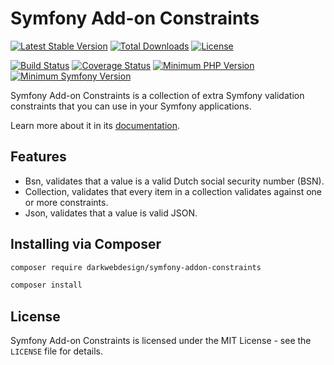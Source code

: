 # Symfony Add-on Constraints

[![Latest Stable Version](https://poser.pugx.org/darkwebdesign/symfony-addon-validators/v/stable?format=flat)](https://packagist.org/packages/darkwebdesign/symfony-addon-validators)
[![Total Downloads](https://poser.pugx.org/darkwebdesign/symfony-addon-validators/downloads?format=flat)](https://packagist.org/packages/darkwebdesign/symfony-addon-validators)
[![License](https://poser.pugx.org/darkwebdesign/symfony-addon-validators/license?format=flat)](https://packagist.org/packages/darkwebdesign/symfony-addon-validators)

[![Build Status](https://travis-ci.org/darkwebdesign/symfony-addon-validators.svg?branch=2.3)](https://travis-ci.org/darkwebdesign/symfony-addon-validators?branch=2.3)
[![Coverage Status](https://codecov.io/gh/darkwebdesign/symfony-addon-validators/branch/2.3/graph/badge.svg)](https://codecov.io/gh/darkwebdesign/symfony-addon-validators)
[![Minimum PHP Version](https://img.shields.io/badge/php-%3E%3D%205.3-blue.svg)](https://php.net/)
[![Minimum Symfony Version](https://img.shields.io/badge/symfony-%3E%3D%202.3-green.svg)](https://symfony.com/)

Symfony Add-on Constraints is a collection of extra Symfony validation constraints that you can use in your Symfony
applications.

Learn more about it in its [documentation](https://github.com/darkwebdesign/symfony-addon-pack/blob/2.3/doc/reference/constraints/index.md).

## Features

* Bsn, validates that a value is a valid Dutch social security number (BSN).
* Collection, validates that every item in a collection validates against one or more constraints.
* Json, validates that a value is valid JSON.

## Installing via Composer

```bash
composer require darkwebdesign/symfony-addon-constraints
```

```bash
composer install
```

## License

Symfony Add-on Constraints is licensed under the MIT License - see the `LICENSE` file for details.
